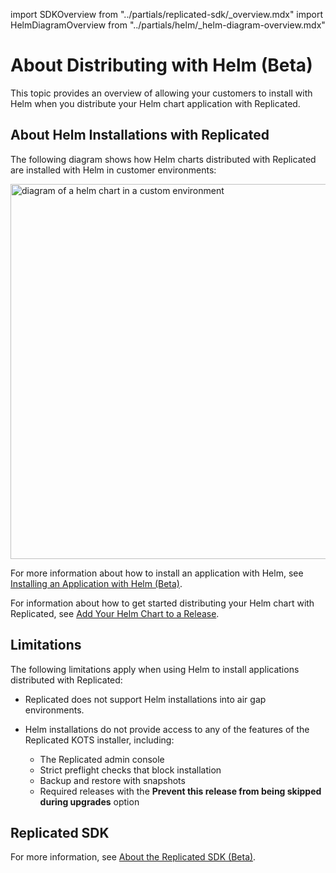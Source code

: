 import SDKOverview from "../partials/replicated-sdk/_overview.mdx"
import HelmDiagramOverview from "../partials/helm/_helm-diagram-overview.mdx"

# About Distributing with Helm (Beta)

This topic provides an overview of allowing your customers to install with Helm when you distribute your Helm chart application with Replicated.

## About Helm Installations with Replicated

The following diagram shows how Helm charts distributed with Replicated are installed with Helm in customer environments:

<img src="/images/helm-install-diagram.png" alt="diagram of a helm chart in a custom environment" width="600px"/> 

<HelmDiagramOverview/>

For more information about how to install an application with Helm, see [Installing an Application with Helm (Beta)](install-with-helm).

For information about how to get started distributing your Helm chart with Replicated, see [Add Your Helm Chart to a Release](helm-install-release).

## Limitations

The following limitations apply when using Helm to install applications distributed with Replicated:

* Replicated does not support Helm installations into air gap environments.

* Helm installations do not provide access to any of the features of the Replicated KOTS installer, including:
  * The Replicated admin console
  * Strict preflight checks that block installation
  * Backup and restore with snapshots
  * Required releases with the **Prevent this release from being skipped during upgrades** option

## Replicated SDK

<SDKOverview/>

For more information, see [About the Replicated SDK (Beta)](replicated-sdk-overview).
